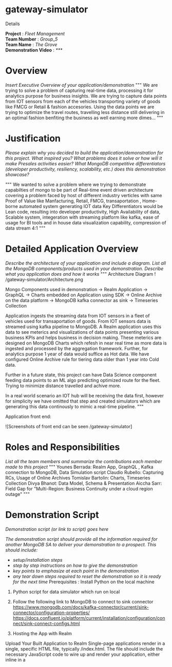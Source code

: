 # gateway-simulator

 Details

**Project** : _Fleet Management_  
**Team Number** : _Group_5_  
**Team Name** : _The Grove_  
**Demonstration Video** : _***_  

# Overview

_Insert Executive Overview of your application/demonstration_
"""
We are trying to solve a problem of capturing real-time data, processing it for analytics purpose for business insights.
We are trying to capture data points from IOT sensors from each of the vehicles transporting variety of goods like FMCG or Retail & fashion accesories. Using the data points we are trying to optimize the travel routes, travelling less distance still delivering in an optimal fashion benfiting the business as well earning more dimes...
"""

# Justification

_Please explain why you decided to build the application/demonstration for this project. What inspired you? What problems does it solve or how will it make Presales activities easier?_
_What MongoDB competitive differentiators (developer productivity, resiliency, scalability, etc.) does this demonstration showcase?_

"""
We wanted to solve a problem where we trying to demonstrate capabilties of mongo to be part of Real-time event driven architecture covering a problem faced by host of different industry verticles with same Proof of Value like Manfacturing, Retail, FMCG, transaportation , Home-borne automated system generating IOT data
Key Differentiators would be Lean code, resulting into developer productivity, High Availability of data, Scalable system, integeration with streaming platform like kafka, ease of usage for BI tools and in house data visualization capability, compression of data stream 4:1
"""

# Detailed Application Overview

_Describe the architecture of your application and include a diagram._
_List all the MongoDB components/products used in your demonstration._
_Describe what you application does and how it works_
"""
Architecture Diagram
! /gateway-simulator/Architecture.png

Mongo Components used in demonstration
-> Realm Application
-> GraphQL
-> Charts embedded on Application using SDK
-> Online Archive on the data platform
-> MongoDB kafka connector as sink 
-> Timeseries Collection

Application ingests the streaming data from IOT sensors in a fleet of vehicles used for transaportation of goods. From IOT sensors data is streamed using kafka pipeline to MongoDB. A Realm application uses this data to see meterics and visualizations of data points presenting various business KPIs and helps business in decision making. These meterics are designed on MongoDB Charts which refesh in near real time as more data is ingested and processed by the aggregation framework. Further, for analytics purpose 1 year of data would suffice as Hot data. We have configured Online Archive rule for tiering data older than 1 year into Cold data. 

Further in a future state, this project can have Data Science component feeding data points to an ML algo predicting optimized route for the fleet. Trying to minimize distance travelled and achive more.

In a real world scenario an IOT hub will be receiving the data first, however for simplicity we have omitted that step and created simulators which are generating this data continously to mimic a real-time pipeline.
"""

Application front end:

![Screenshots of front end can be seen /gateway-simulator]

# Roles and Responsibilities

_List all the team members and summarize the contributions each member made to this project_
"""
Younes Berrada: Realm App, GraphQL , Kafka connection to MongoDB, Data Simulation script
Claudio Rubello: Capturing RCs, Usage of Online Archives
Tomislav Bartolin: Charts, Timeseries Collection
Divya Bhanot: Data Model, Schema & Presentation
Aiccha Sarr: Field Gap for "Multi-Region: Business Continuity under a cloud region outage"
"""
# Demonstration Script

_Demonstration script (or link to script) goes here_

_The demonstration script should provide all the information required for another MongoDB SA to deliver your demonstration to a prospect. This should include:_

* _setup/installation steps_
* _step by step instructions on how to give the demonstration_
* _key points to emphasize at each point in the demonstration_
* _any tear down steps required to reset the demonstration so it is ready for the next time_
Prerequisites : Install Python on the local machine
1. Python script for data simulator which run on local

2. Follow the following link to MongoDB to connect to sink connector
https://www.mongodb.com/docs/kafka-connector/current/sink-connector/configuration-properties/
https://docs.confluent.io/platform/current/installation/configuration/connect/sink-connect-configs.html

3. Hosting the App with Realm

Upload Your Built Application to Realm
Single-page applications render in a single, specific HTML file, typically /index.html. The file should include the necessary JavaScript code to wire up and render your application, either inline in a <script> tag or imported from an external file. You'll also need to host any resources that you don't intend to access through a CDN.

When you are ready to host your SPA, run your application's build script and then upload the build folder to MongoDB Realm.

2 Configure Realm to Serve Your Application

Pull the Latest Version of Your App
To configure a single-page application with realm-cli, you need a local copy of your application's configuration files.

To pull a local copy of the latest version of your app, run the following:

realm-cli pull --remote="<Your App ID>"

TIP
You can also download a copy of your application's configuration files from the Deploy > Import/Export App screen in the Realm UI.

2
Add Your Built Application Code
Single-page applications render in a single, specific HTML file, typically /index.html. The file should include the necessary JavaScript code to wire up and render your application, either inline in a <script> tag or imported from an external file. You'll also need to host any resources that you don't intend to access through a CDN.

When you are ready to host your SPA, run your application's build script and then copy the output build folder into the /hosting/files directory of your application directory.

3 Configure Realm to Serve Your Application
In hosting/config.json, set default_response_code to 200 and set default_error_path to the resource path of your SPA's root HTML file. Make sure to save the file when you're done.

hosting/config.json
{
  "enabled": true,
  "default_response_code": 200,
  "default_error_path": "/index.html",
}

4
Deploy the Updated Hosting Configuration
Once you've updated and saved hosting/config.json you can push the updated config to your remote app. Realm CLI immediately supports your SPA on push.

realm-cli push --remote="<Your App ID>" --include-hosting


